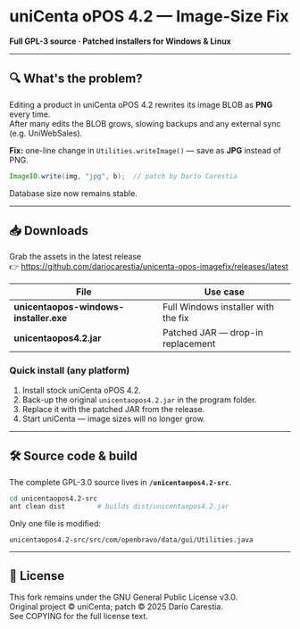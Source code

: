 # uniCenta oPOS 4.2 — Image-Size Fix  
**Full GPL-3 source · Patched installers for Windows & Linux**

---

## 🔍 What's the problem?

Editing a product in uniCenta oPOS 4.2 rewrites its image BLOB as **PNG** every time.  
After many edits the BLOB grows, slowing backups and any external sync (e.g. UniWebSales).

**Fix:** one-line change in `Utilities.writeImage()` — save as **JPG** instead of PNG.  

```java
ImageIO.write(img, "jpg", b);  // patch by Darío Carestia
```

Database size now remains stable.

---

## 📥 Downloads

Grab the assets in the latest release  
👉 <https://github.com/dariocarestia/unicenta-opos-imagefix/releases/latest>

| File                                    | Use case                               |
|-----------------------------------------|----------------------------------------|
| **unicentaopos-windows-installer.exe**  | Full Windows installer with the fix    |
| **unicentaopos4.2.jar**                 | Patched JAR — drop-in replacement      |

### Quick install (any platform)

1. Install stock uniCenta oPOS 4.2.  
2. Back-up the original `unicentaopos4.2.jar` in the program folder.  
3. Replace it with the patched JAR from the release.  
4. Start uniCenta — image sizes will no longer grow.

---

## 🛠 Source code & build

The complete GPL-3.0 source lives in **`/unicentaopos4.2-src`**.

```bash
cd unicentaopos4.2-src
ant clean dist        # builds dist/unicentaopos4.2.jar
```

Only one file is modified:

`unicentaopos4.2-src/src/com/openbravo/data/gui/Utilities.java`

---

## 📄 License

This fork remains under the GNU General Public License v3.0.  
Original project © uniCenta; patch © 2025 Darío Carestia.  
See COPYING for the full license text.


